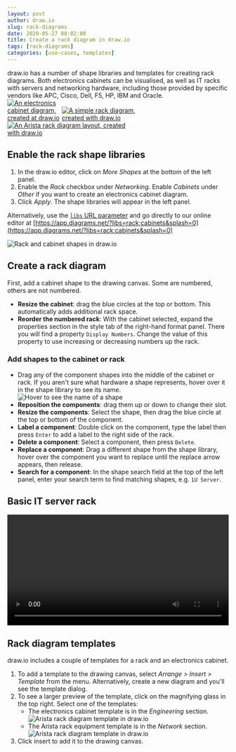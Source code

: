 ```yaml
---
layout: post
author: draw.io
slug: rack-diagrams
date: 2020-05-27 08:02:00
title: Create a rack diagram in draw.io
tags: [rack-diagrams]
categories: [use-cases, templates]
---
```


draw.io has a number of shape libraries and templates for creating rack diagrams. Both electronics cabinets can be visualised, as well as IT racks with servers and networking hardware, including those provided by specific vendors like APC, Cisco, Dell, F5, HP, IBM and Oracle.
<br />[<img src="/assets/img/blog/rack-diagram-electronics-cabinet-example.png" style="width=100%;max-width:120px;height:auto;" alt="An electronics cabinet diagram, created at draw.io">](https://viewer.diagrams.net/?lightbox=1&highlight=0000ff&edit=_blank&layers=1&nav=1&title=#Uhttps%3A%2F%2Fraw.githubusercontent.com%2Fjgraph%2Fdrawio-diagrams%2Fdev%2Ftemplates%2Fengineering%2Fcabinet_2.xml) [<img src="/assets/img/blog/rack-diagram-simple-server.png" alt="A simple rack diagram, created with draw.io" style="width=100%;max-width:190px;height:auto;">](https://viewer.diagrams.net/?lightbox=1&highlight=0000ff&edit=_blank&layers=1&nav=1&title=#Uhttps%3A%2F%2Fraw.githubusercontent.com%2Fjgraph%2Fdrawio-diagrams%2Fdev%2Fexamples%2Frack-diagram-simple-server.drawio) [<img src="/assets/img/blog/rack-diagram-arista-example.png" alt="An Arista rack diagram layout, created with draw.io" style="width=100%;max-width:300px;height:auto;" >](https://viewer.diagrams.net/?lightbox=1&highlight=0000ff&edit=_blank&layers=1&nav=1&title=#Uhttps%3A%2F%2Fraw.githubusercontent.com%2Fjgraph%2Fdrawio-diagrams%2Fdev%2Ftemplates%2Fnetwork%2Farista.drawio)

## Enable the rack shape libraries

1. In the draw.io editor, click on _More Shapes_ at the bottom of the left panel.
2. Enable the _Rack_ checkbox under _Networking_. Enable _Cabinets_ under _Other_ if you want to create an electronics cabinet diagram.
3. Click _Apply_. The shape libraries will appear in the left panel.

Alternatively, use the [``libs`` URL parameter](/doc/faq/supported-url-parameters.html) and go directly to our online editor at [https://app.diagrams.net/?libs=rack;cabinets&splash=0](https://app.diagrams.net/?libs=rack;cabinets&splash=0)

<img src="/assets/img/blog/rack-shape-libraries.png" style="max-width:100%;height:auto;" alt="Rack and cabinet shapes in draw.io">

## Create a rack diagram

First, add a cabinet shape to the drawing canvas. Some are numbered, others are not numbered.
* **Resize the cabinet**: drag the blue circles at the top or bottom. This automatically adds additional rack space.
* **Reorder the numbered rack**: With the cabinet selected, expand the properties section in the style tab of the right-hand format panel. There you will find a property ``Display Numbers``. Change the value of this property to use increasing or decreasing numbers up the rack.

### Add shapes to the cabinet or rack

* Drag any of the component shapes into the middle of the cabinet or rack. If you aren't sure what hardware a shape represents, hover over it in the shape library to see its name.
<br /><img src="/assets/img/blog/rack-shape-hover.png" style="width=100%;max-width:400px;height:auto;" alt="Hover to see the name of a shape">
* **Reposition the components**: drag them up or down to change their slot.
* **Resize the components**: Select the shape, then drag the blue circle at the top or bottom of the component.
* **Label a component**: Double click on the component, type the label then press ``Enter`` to add a label to the right side of the rack.
* **Delete a component**: Select a component, then press ``Delete``.
* **Replace a component**: Drag a different shape from the shape library, hover over the component you want to replace until the replace arrow appears, then release.
* **Search for a component**: In the shape search field at the top of the left panel, enter your search term to find matching shapes, e.g. ``1U Server``.

## Basic IT server rack

<video width="100%" controls="controls">
  <source src="/assets/img/blog/rack-diagram-simple.mp4">
</video>

## Rack diagram templates

draw.io includes a couple of templates for a rack and an electronics cabinet.

1. To add a template to the drawing canvas, select _Arrange > Insert > Template_ from the menu. Alternatively, create a new diagram and you'll see the template dialog.
2. To see a larger preview of the template, click on the magnifying glass in the top right. Select one of the templates:
   * The electronics cabinet template is in the _Engineering_ section.
   <br /><img src="/assets/img/blog/rack-diagram-electronics-cabinet-template.png" style="width=100%;max-width:400px;height:auto;" alt="Arista rack diagram template in draw.io">
   * The Arista rack equipment template is in the _Network_ section.
   <br /><img src="/assets/img/blog/rack-diagram-arista-template.png" style="width=100%;max-width:400px;height:auto;" alt="Arista rack diagram template in draw.io">
3. Click insert to add it to the drawing canvas.
